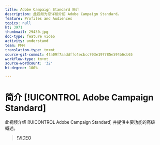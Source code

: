 ```yaml
---
title: Adobe Campaign Standard 简介
description: 此视频为您详细介绍 Adobe Campaign Standard。
feature: Profiles and Audiences
topics: null
kt: 3971
thumbnail: 29430.jpg
doc-type: feature video
activity: understand
team: PMM
translation-type: tm+mt
source-git-commit: 4fa09f7aaddffc4ecbcc703e197785e594b6cb65
workflow-type: tm+mt
source-wordcount: '32'
ht-degree: 100%

---
```



# 简介 [!UICONTROL Adobe Campaign Standard]

此视频介绍 [!UICONTROL Adobe Campaign Standard] 并提供主要功能的高级概述。

>[!VIDEO](https://video.tv.adobe.com/v/29430?quality=12)
